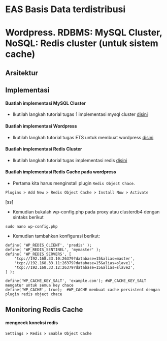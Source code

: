 # EAS Basis Data terdistribusi
# Wordpress. RDBMS: MySQL Cluster, NoSQL: Redis cluster (untuk sistem cache)

## Arsitektur

## Implementasi 
#### Buatlah implementasi MySQL Cluster 

- Ikutilah langkah tutorial tugas 1 implementasi mysql cluster [disini](https://github.com/Nirmala01/Basis-Data-Terdistribusi-BDT-/tree/master/tugas%20implementasi)

#### Buatlah implementasi Wordpress 

- Ikutilah langkah tutorial tugas ETS untuk membuat wordpress [disini](https://github.com/Nirmala01/Basis-Data-Terdistribusi-BDT-/blob/master/Tugas%20ETS/read.md)

#### Buatlah implementasi Redis Cluster

- Ikutilah langkah tutorial tugas implementasi redis [disini](https://github.com/Nirmala01/Basis-Data-Terdistribusi-BDT-/blob/master/Tugas%205%20Implementasi%20Redis/read.md)

#### Buatlah implementasi Redis Cache pada wordpress

- Pertama kita harus menginstall plugin  ```Redis Object Chace```.

```
Plugins > Add New > Redis Object Cache > Install Now > Activate
```

[ss]

- Kemudian bukalah wp-config.php pada proxy atau clusterdb4 dengan sintaks berikut 
```
sudo nano wp-config.php
```

- Kemudian tambahkan konfigurasi berikut:
```
define( 'WP_REDIS_CLIENT', 'predis' );
define( 'WP_REDIS_SENTINEL', 'mymaster' );
define( 'WP_REDIS_SERVERS', [
    'tcp://192.168.33.10:26379?database=15&alias=master',
    'tcp://192.168.33.11:26379?database=15&alias=slave1',
    'tcp://192.168.33.12:26379?database=15&alias=slave2',
] );

define('WP_CACHE_KEY_SALT', 'example.com'); #WP_CACHE_KEY_SALT mengatur untuk semua key chace
define('WP_CACHE', true);  #WP_CACHE membuat cache persistent dengan plugin redis object chace
```

## Monitoring Redis Cache

#### mengecek koneksi redis 
```
Settings > Redis > Enable Object Cache
```




